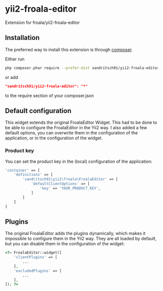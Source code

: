 yii2-froala-editor
====================================

Extension for froala/yii2-froala-editor


Installation
------------

The preferred way to install this extension is through [composer](http://getcomposer.org/download/).

Either run

```bash
php composer.phar require --prefer-dist sandritsch91/yii2-froala-editor
```

or add 

```json
"sandritsch91/yii2-froala-editor": "*"
```

to the require section of your composer.json

## Default configuration

This widget extends the original FroalaEditor Widget.
This had to be done to be able to configure the FroalaEditor in the Yii2 way. I also added a few default options, you
can overwrite them in the configuration of the application, or in the configuration of the widget.

### Product key

You can set the product key in the (local) configuration of the application:

```php
'container' => [
    'definitions' => [
        'sandritsch91\yii2\froala\FroalaEditor' => [
            'defaultClientOptions' => [
                'key' => 'YOUR_PRODUCT_KEY',
            ]
        ]
    ]
]
```

## Plugins

The original FroalaEditor adds the plugins dynamically, which makes it impossible to configure them in the Yii2 way.
They are all loaded by default, but you can disable them in the configuration of the widget:

```php
<?= FroalaEditor::widget([
    'clientPlugins' => [
        ...
    ],
    'excludedPlugins' => [
        ...
    ],
]); ?>
```
